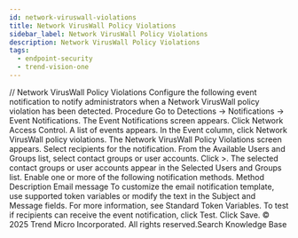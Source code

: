 ```yaml
---
id: network-viruswall-violations
title: Network VirusWall Policy Violations
sidebar_label: Network VirusWall Policy Violations
description: Network VirusWall Policy Violations
tags:
  - endpoint-security
  - trend-vision-one
---
```


/*<![CDATA[*/ $('#title').html($('meta[name=map-description]').attr('content')); /*]]>*/ Network VirusWall Policy Violations Configure the following event notification to notify administrators when a Network VirusWall policy violation has been detected. Procedure Go to Detections → Notifications → Event Notifications. The Event Notifications screen appears. Click Network Access Control. A list of events appears. In the Event column, click Network VirusWall policy violations. The Network VirusWall Policy Violations screen appears. Select recipients for the notification. From the Available Users and Groups list, select contact groups or user accounts. Click >. The selected contact groups or user accounts appear in the Selected Users and Groups list. Enable one or more of the following notification methods. Method Description Email message To customize the email notification template, use supported token variables or modify the text in the Subject and Message fields. For more information, see Standard Token Variables. To test if recipients can receive the event notification, click Test. Click Save. © 2025 Trend Micro Incorporated. All rights reserved.Search Knowledge Base